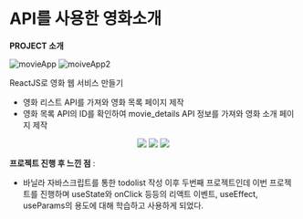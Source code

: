 # API를 사용한 영화소개

**PROJECT 소개**

![movieApp](https://user-images.githubusercontent.com/83061014/178624679-894f993a-3ff4-4f2f-8d98-1ef4d8f2d2b1.PNG)
![moiveApp2](https://user-images.githubusercontent.com/83061014/178624687-7ca5dfbf-1ef7-40df-89fb-c1d3d65fab93.PNG)

ReactJS로 영화 웹 서비스 만들기

- 영화 리스트 API를 가져와 영화 목록 페이지 제작
- 영화 목록 API의 ID를 확인하여 movie_details API 정보를 가져와 영화 소개 페이지 제작

<p align='center'>
    <img src="https://img.shields.io/badge/React-^18.1.0-blue?logo=React"/>
    <img src="https://img.shields.io/badge/react_dom-^18.2.0-blueviolet?logo=ReactOS"/>
     <img src="https://img.shields.io/badge/react_router_dom-^6.3.0-critical?logo=React Table"/>
</p>

**프로젝트 진행 후 느낀 점** :

- 바닐라 자바스크립트를 통한 todolist 작성 이후 두번째 프로젝트인데 이번 프로젝트를 진행하며 useState와 onClick 등등의 리액트 이벤트, useEffect, useParams의 용도에 대해 학습하고 사용하게 되었다.
